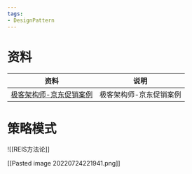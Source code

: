 ```yaml
---
tags: 
- DesignPattern
---
```


# 资料
| 资料 | 说明 |
| ---- | ---- |
| [极客架构师-京东促销案例](https://www.bilibili.com/video/BV1US4y117UP/?spm_id_from=pageDriver&vd_source=99b31898c1408d1d4c4fe207c39caefd)     |  极客架构师-京东促销案例    |

# 策略模式

![[REIS方法论]]

[[Pasted image 20220724221941.png]]
